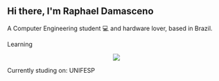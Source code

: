 ## Hi there, I'm Raphael Damasceno 
A Computer Engineering student :computer: and hardware lover, based in Brazil.

Learning

<p align="center">
  <img wigth="50" src="files/blob/main/images/5a36954d40bea2.0735336615135266052652.png">
 </p>
Currently studing on:
UNIFESP
